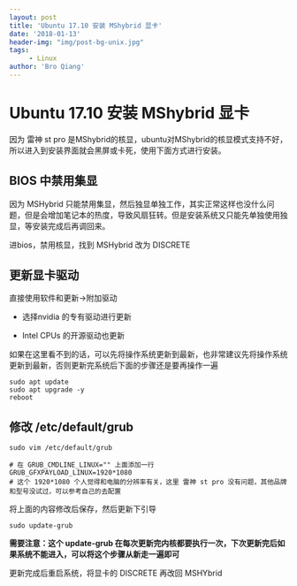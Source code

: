 ```yaml
---
layout: post
title: 'Ubuntu 17.10 安装 MShybrid 显卡'
date: '2018-01-13'
header-img: "img/post-bg-unix.jpg"
tags:
     - Linux
author: 'Bro Qiang'
---
```


# Ubuntu 17.10 安装 MShybrid 显卡

因为 雷神 st pro 是MShybrid的核显，ubuntu对MShybrid的核显模式支持不好，所以进入到安装界面就会黑屏或卡死，使用下面方式进行安装。

## BIOS 中禁用集显

因为 MSHybrid 只能禁用集显，然后独显单独工作，其实正常这样也没什么问题，但是会增加笔记本的热度，导致风扇狂转。但是安装系统又只能先单独使用独显，等安装完成后再调回来。

进bios，禁用核显，找到 MSHybrid 改为 DISCRETE

## 更新显卡驱动

直接使用软件和更新->附加驱动

- 选择nvidia 的专有驱动进行更新

- Intel CPUs 的开源驱动也更新

如果在这里看不到的话，可以先将操作系统更新到最新，也非常建议先将操作系统更新到最新，否则更新完系统后下面的步骤还是要再操作一遍

```shell
sudo apt update
sudo apt upgrade -y
reboot
```

## 修改 /etc/default/grub

```shell
sudo vim /etc/default/grub

# 在 GRUB_CMDLINE_LINUX="" 上面添加一行
GRUB_GFXPAYLOAD_LINUX=1920*1080
# 这个 1920*1080 个人觉得和电脑的分辨率有关，这里 雷神 st pro 没有问题，其他品牌和型号没试过，可以参考自己的去配置
```

将上面的内容修改后保存，然后更新下引导

```shell
sudo update-grub
```

__需要注意：这个 update-grub 在每次更新完内核都要执行一次，下次更新完后如果系统不能进入，可以将这个步骤从新走一遍即可__

更新完成后重启系统，将显卡的 DISCRETE 再改回 MSHYbrid
